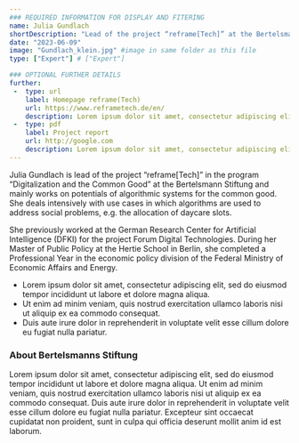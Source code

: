 ```yaml
---
### REQUIRED INFORMATION FOR DISPLAY AND FITERING
name: Julia Gundlach
shortDescription: "Lead of the project “reframe[Tech]” at the Bertelsmann Stiftung"
date: "2023-06-09"
image: "Gundlach_klein.jpg" #image in same folder as this file
type: ["Expert"] # ["Expert"]

### OPTIONAL FURTHER DETAILS
further:
 -  type: url
    label: Homepage reframe(Tech)
    url: https://www.reframetech.de/en/
    description: Lorem ipsum dolor sit amet, consectetur adipiscing elit
 -  type: pdf
    label: Project report
    url: http://google.com
    description: Lorem ipsum dolor sit amet, consectetur adipiscing elit
---
```


Julia Gundlach is lead of the project “reframe[Tech]” in the program “Digitalization and the Common Good” at the Bertelsmann Stiftung and mainly works on potentials of algorithmic systems for the common good. She deals intensively with use cases in which algorithms are used to address social problems, e.g. the allocation of daycare slots.

She previously worked at the German Research Center for Artificial Intelligence (DFKI) for the project Forum Digital Technologies. During her Master of Public Policy at the Hertie School in Berlin, she completed a Professional Year in the economic policy division of the Federal Ministry of Economic Affairs and Energy.

- Lorem ipsum dolor sit amet, consectetur adipiscing elit, sed do eiusmod tempor incididunt ut labore et dolore magna aliqua. 
- Ut enim ad minim veniam, quis nostrud exercitation ullamco laboris nisi ut aliquip ex ea commodo consequat. 
- Duis aute irure dolor in reprehenderit in voluptate velit esse cillum dolore eu fugiat nulla pariatur. 

### About Bertelsmanns Stiftung 

Lorem ipsum dolor sit amet, consectetur adipiscing elit, sed do eiusmod tempor incididunt ut labore et dolore magna aliqua. Ut enim ad minim veniam, quis nostrud exercitation ullamco laboris nisi ut aliquip ex ea commodo consequat. Duis aute irure dolor in reprehenderit in voluptate velit esse cillum dolore eu fugiat nulla pariatur. Excepteur sint occaecat cupidatat non proident, sunt in culpa qui officia deserunt mollit anim id est laborum.

